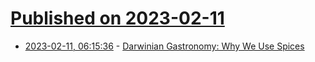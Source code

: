# [Published on 2023-02-11](index.md)

* [2023-02-11, 06:15:36](https://news.ycombinator.com/item?id=34750036) - [Darwinian Gastronomy: Why We Use Spices](https://academic.oup.com/bioscience/article/49/6/453/229475)
